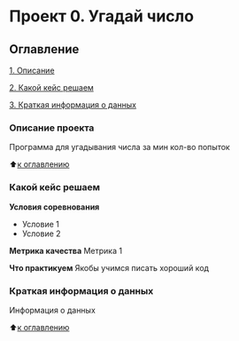 # Проект 0. Угадай число

## Оглавление
[1. Описание](https://github.com/gldmitri/sf_ds1/tree/main/project_0/README.md#Описание-проекта)

[2. Какой кейс решаем](https://github.com/gldmitri/sf_ds1/tree/main/project_0/README.md#Какой-кейс-решаем)

[3. Краткая информация о данных](https://github.com/gldmitri/sf_ds1/tree/main/project_0/README.md#Краткая-информация-о-данных)

### Описание проекта
Программа для угадывания числа за мин кол-во попыток

:arrow_up:[к оглавлению](https://github.com/gldmitri/sf_ds1/tree/main/project_0/README.md#Оглавление)

### Какой кейс решаем

**Условия соревнования**
- Условие 1
- Условие 2

**Метрика качества**
Метрика 1

**Что практикуем**
Якобы учимся писать хороший код

### Краткая информация о данных
Информация о данных

:arrow_up:[к оглавлению](https://github.com/gldmitri/sf_ds1/tree/main/project_0/README.md#Оглавление)



